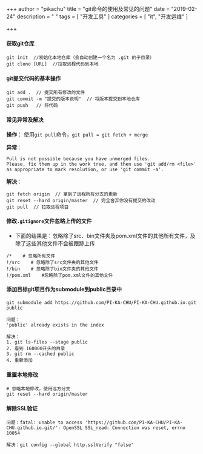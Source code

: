 +++
author = "pikachu"
title = "git命令的使用及常见的问题"
date = "2019-02-24"
description = " "
tags = [
	"开发工具"
]
categories = [
    "it", "开发运维"
]

+++


#### 获取git仓库

```
git init  //初始化本地仓库（会自动创建一个名为 .git 的子目录）
git clone [URL]  //拉取远程代码到本地
```


#### git提交代码的基本操作

```
git add .  // 提交所有修改的文件
git commit -m "提交的版本说明"  // 将版本提交到本地仓库
git push   // 将代码
```


#### 常见异常及解决

**操作**：
使用`git pull`命令，`git pull = git fetch + merge`

**异常**：
```
Pull is not possible because you have unmerged files.
Please, fix them up in the work tree, and then use 'git add/rm <file>'
as appropriate to mark resolution, or use 'git commit -a'.
```
**解决**：
```
git fetch origin  // 拿到了远程所有分支的更新
git reset --hard origin/master  // 完全舍弃你没有提交的改动
git pull  // 拉取远程项目
```


#### 修改`.gitignore`文件忽略上传的文件
- 下面的结果是：忽略除了src、bin文件夹及pom.xml文件的其他所有文件，及除了这些其他文件不会被跟踪上传

```
/*    # 忽略所有文件
!/src    # 忽略除了src文件夹的其他文件
!/bin    # 忽略除了bin文件夹的其他文件
!/pom.xml    #忽略除了pom.xml文件的其他文件
```



#### 添加目标git项目作为submodule到public目录中

```
git submodule add https://github.com/PI-KA-CHU/PI-KA-CHU.github.io.git public

问题：
'public' already exists in the index

解决：
1. git ls-files --stage public
2. 看到 160000开头的目录
3. git rm --cached public
4. 重新添加
```



#### 重置本地修改

```
# 忽略本地修改，使用远方分支
git reset --hard origin/master
```



#### 解除SSL验证

```
问题：fatal: unable to access 'https://github.com/PI-KA-CHU/PI-KA-CHU.github.io.git/': OpenSSL SSL_read: Connection was reset, errno 10054

解决：git config --global http.sslVerify "false"
```

